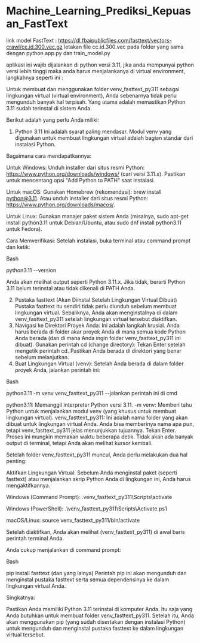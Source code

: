 # Machine_Learning_Prediksi_Kepuasan_FastText
link model FastText : https://dl.fbaipublicfiles.com/fasttext/vectors-crawl/cc.id.300.vec.gz
letakan file cc.id.300.vec pada folder yang sama dengan python app.py dan train_model.py

aplikasi ini wajib dijalankan di python versi 3.11, jika anda mempunyai python versi lebih tinggi maka anda harus menjalankanya di virtual environment, langkahnya seperti ini :

Untuk membuat dan menggunakan folder venv_fasttext_py311 sebagai lingkungan virtual (virtual environment), Anda sebenarnya tidak perlu mengunduh banyak hal terpisah. Yang utama adalah memastikan Python 3.11 sudah terinstal di sistem Anda.

Berikut adalah yang perlu Anda miliki:

1. Python 3.11
Ini adalah syarat paling mendasar. Modul venv yang digunakan untuk membuat lingkungan virtual adalah bagian standar dari instalasi Python.

Bagaimana cara mendapatkannya:

Untuk Windows: Unduh installer dari situs resmi Python: https://www.python.org/downloads/windows/ (cari versi 3.11.x). Pastikan untuk mencentang opsi "Add Python to PATH" saat instalasi.

Untuk macOS: Gunakan Homebrew (rekomendasi): brew install python@3.11. Atau unduh installer dari situs resmi Python: https://www.python.org/downloads/macos/.

Untuk Linux: Gunakan manajer paket sistem Anda (misalnya, sudo apt-get install python3.11 untuk Debian/Ubuntu, atau sudo dnf install python3.11 untuk Fedora).

Cara Memverifikasi: Setelah instalasi, buka terminal atau command prompt dan ketik:

Bash

python3.11 --version

Anda akan melihat output seperti Python 3.11.x. Jika tidak, berarti Python 3.11 belum terinstal atau tidak dikenali di PATH Anda.

2. Pustaka fasttext (Akan Diinstal Setelah Lingkungan Virtual Dibuat)
Pustaka fasttext itu sendiri tidak perlu diunduh sebelum membuat lingkungan virtual. Sebaliknya, Anda akan menginstalnya di dalam venv_fasttext_py311 setelah lingkungan virtual tersebut diaktifkan.
3. Navigasi ke Direktori Proyek Anda:
Ini adalah langkah krusial. Anda harus berada di folder akar proyek Anda di mana semua kode Python Anda berada (dan di mana Anda ingin folder venv_fasttext_py311 ini dibuat).
Gunakan perintah cd (change directory):
Tekan Enter setelah mengetik perintah cd. Pastikan Anda berada di direktori yang benar sebelum melanjutkan.
4. Buat Lingkungan Virtual (venv):
Setelah Anda berada di dalam folder proyek Anda, jalankan perintah ini:

Bash

python3.11 -m venv venv_fasttext_py311 --jalankan perintah ini di cmd

python3.11: Memanggil interpreter Python versi 3.11.
-m venv: Memberi tahu Python untuk menjalankan modul venv (yang khusus untuk membuat lingkungan virtual).
venv_fasttext_py311: Ini adalah nama folder yang akan dibuat untuk lingkungan virtual Anda. Anda bisa memberinya nama apa pun, tetapi venv_fasttext_py311 jelas menunjukkan tujuannya.
Tekan Enter. Proses ini mungkin memakan waktu beberapa detik. Tidak akan ada banyak output di terminal, tetapi Anda akan melihat kursor kembali.

Setelah folder venv_fasttext_py311 muncul, Anda perlu melakukan dua hal penting:


Aktifkan Lingkungan Virtual:
Sebelum Anda menginstal paket (seperti fasttext) atau menjalankan skrip Python Anda di lingkungan ini, Anda harus mengaktifkannya.


Windows (Command Prompt): .venv_fasttext_py311\Scripts\activate

Windows (PowerShell): .\venv_fasttext_py311\Scripts\Activate.ps1

macOS/Linux: source venv_fasttext_py311/bin/activate

Setelah diaktifkan, Anda akan melihat (venv_fasttext_py311) di awal baris perintah terminal Anda.

Anda cukup menjalankan di command prompt:

Bash

pip install fasttext (dan yang lainya)
Perintah pip ini akan mengunduh dan menginstal pustaka fasttext serta semua dependensinya ke dalam lingkungan virtual Anda.

Singkatnya:

Pastikan Anda memiliki Python 3.11 terinstal di komputer Anda. Itu saja yang Anda butuhkan untuk membuat folder venv_fasttext_py311. Setelah itu, Anda akan menggunakan pip (yang sudah disertakan dengan instalasi Python) untuk mengunduh dan menginstal pustaka fasttext ke dalam lingkungan virtual tersebut.
